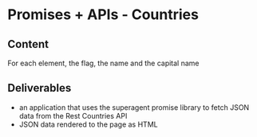 
# Promises + APIs - Countries

## Content

For each element, the flag, the name and the capital name


## Deliverables
- an application that uses the superagent promise library to fetch JSON data from the Rest Countries API
- JSON data rendered to the page as HTML
